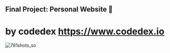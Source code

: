 ## Final Project: Personal Website 📂
# by codedex https://www.codedex.io
![781shots_so](https://github.com/j1zuzx/j1zuz/assets/101004975/02631e11-2db5-4b18-b796-d344f73657a8)

